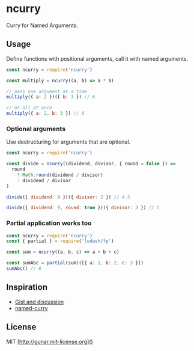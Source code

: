 # ncurry

Curry for Named Arguments.

## Usage

Define functions with positional arguments, call it with named arguments.

```js
const ncurry = require('ncurry')

const multiply = ncurry((a, b) => a * b)

// pass one argument at a time
multiply({ a: 2 })({ b: 3 }) // 6

// or all at once
multiply({ a: 2, b: 3 }) // 6
```

### Optional arguments

Use destructuring for arguments that are optional.

```js
const ncurry = require('ncurry')

const divide = ncurry((dividend, divisor, { round = false }) =>
  round
    ? Math.round(dividend / divisor)
    : dividend / divisor
)

divide({ dividend: 9 })({ divisor: 2 }) // 4.5

divide({ dividend: 9, round: true })({ divisor: 2 }) // 5
```

### Partial application works too

```js
const ncurry = require('ncurry')
const { partial } = require('lodash/fp')

const sum = ncurry((a, b, c) => a + b + c)

const sumAbc = partial(sum)([{ a: 1, b: 2, c: 3 }])
sumAbc() // 6
```

## Inspiration

- [Gist and discussion](https://gist.github.com/gunar/1268c997ca66343f060dbca07aee67bd)
- [named-curry](https://github.com/rjmk/named-curry)

## License

MIT [http://gunar.mit-license.org]()
